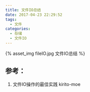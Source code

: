 ```yaml
---
title: 文件IO总结
date: 2017-04-23 22:29:52
tags:
  - 文件
categories:
  - 存储 
  - 文件IO   
---
```


{% asset_img fileIO.jpg 文件IO总结 %}


## 参考：

1. 文件IO操作的最佳实践 kirito-moe


